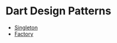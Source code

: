 # Dart Design Patterns

- <a href="https://github.com/AminMemariani/Dart_Design_Patterns/blob/master/Singleton/Singelton.dart">Singleton</a>
- <a href="https://github.com/AminMemariani/Dart_Design_Patterns/blob/master/Factory/Factory.dart">Factory</a>

